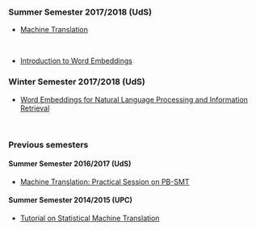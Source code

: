 ### Summer Semester 2017/2018 (UdS)

* [Machine Translation](./mt/README.md)

<br>

* [Introduction to Word Embeddings](./seminaris/introWE.pdf)

### Winter Semester 2017/2018 (UdS)

* [Word Embeddings for Natural Language Processing and Information Retrieval](./we4nlp/README.md)

<br>

### Previous semesters

#### Summer Semester 2016/2017 (UdS)

* [Machine Translation: Practical Session on PB-SMT](./PB-SMT/README.md)

#### Summer Semester 2014/2015 (UPC)

* [Tutorial on Statistical Machine Translation](./PB-SMT/classeMT.pdf )
